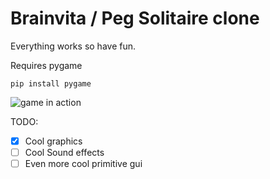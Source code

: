 # Brainvita / Peg Solitaire clone
Everything works so have fun.

Requires pygame
```
pip install pygame
```
![game in action](http://i.imgur.com/Re04iho.gif)

 TODO:
- [x] Cool graphics
- [ ] Cool Sound effects
- [ ] Even more cool primitive gui